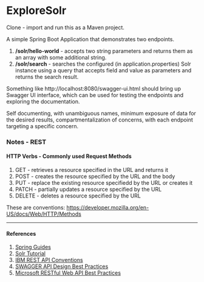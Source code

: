# ExploreSolr
Clone - import and run this as a Maven project.

A simple Spring Boot Application that demonstrates two endpoints.

1. **/solr/hello-world** - accepts two string parameters and returns them as an array with some additional string.
2. **/solr/search** - searches the configured (in application.properties) Solr instance using a query that
   accepts field and value as parameters and returns the search result.

Something like http://localhost:8080/swagger-ui.html should bring up Swagger UI interface, which can be used
for testing the endpoints and exploring the documentation.

Self documenting, with unambiguous names, minimum exposure of data for the desired results,
compartmentalization of concerns, with each endpoint targeting a specific concern.

### Notes - REST
#### HTTP Verbs - Commonly used Request Methods
1. GET - retrieves a resource specified in the URL and returns it
2. POST - creates the resource specified by the URL and the body
3. PUT - replace the existing resource specifiedd by the URL or creates it
4. PATCH - partially updates a resource specified by the URL
5. DELETE - deletes a resource specified by the URL

These are conventions: https://developer.mozilla.org/en-US/docs/Web/HTTP/Methods


---
#### References
1. [Spring Guides](https://spring.io/guides)
2. [Solr Tutorial](https://solr.apache.org/guide/8_11/solr-tutorial.html)
3. [IBM REST API Conventions](https://www.ibm.com/docs/en/urbancode-build/6.1.2?topic=reference-rest-api-conventions)
4. [SWAGGER API Design Best Practices](https://swagger.io/blog/api-design/api-design-best-practices/)
5. [Microsoft RESTful Web API Best Practices](https://docs.microsoft.com/en-us/azure/architecture/best-practices/api-design)
